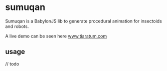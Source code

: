 # sumuqan

Sumuqan is a BabylonJS lib to generate procedural animation for insectoids and robots.

A live demo can be seen here www.tiaratum.com

## usage

// todo
